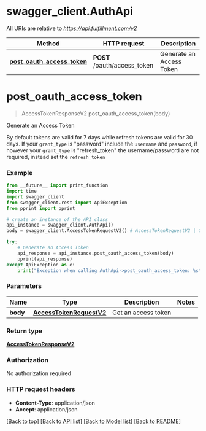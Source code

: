 # swagger_client.AuthApi

All URIs are relative to *https://api.fulfillment.com/v2*

Method | HTTP request | Description
------------- | ------------- | -------------
[**post_oauth_access_token**](AuthApi.md#post_oauth_access_token) | **POST** /oauth/access_token | Generate an Access Token

# **post_oauth_access_token**
> AccessTokenResponseV2 post_oauth_access_token(body)

Generate an Access Token

By default tokens are valid for 7 days while refresh tokens are valid for 30 days. If your `grant_type` is \"password\" include the `username` and `password`, if however your `grant_type` is \"refresh_token\" the username/password are not required, instead set the `refresh_token`

### Example
```python
from __future__ import print_function
import time
import swagger_client
from swagger_client.rest import ApiException
from pprint import pprint

# create an instance of the API class
api_instance = swagger_client.AuthApi()
body = swagger_client.AccessTokenRequestV2() # AccessTokenRequestV2 | Get an access token

try:
    # Generate an Access Token
    api_response = api_instance.post_oauth_access_token(body)
    pprint(api_response)
except ApiException as e:
    print("Exception when calling AuthApi->post_oauth_access_token: %s\n" % e)
```

### Parameters

Name | Type | Description  | Notes
------------- | ------------- | ------------- | -------------
 **body** | [**AccessTokenRequestV2**](AccessTokenRequestV2.md)| Get an access token | 

### Return type

[**AccessTokenResponseV2**](AccessTokenResponseV2.md)

### Authorization

No authorization required

### HTTP request headers

 - **Content-Type**: application/json
 - **Accept**: application/json

[[Back to top]](#) [[Back to API list]](../README.md#documentation-for-api-endpoints) [[Back to Model list]](../README.md#documentation-for-models) [[Back to README]](../README.md)

